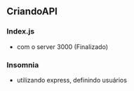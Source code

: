 ## CriandoAPI

### Index.js

- com o server 3000 (Finalizado)

### Insomnia

- utilizando express, definindo usuários
